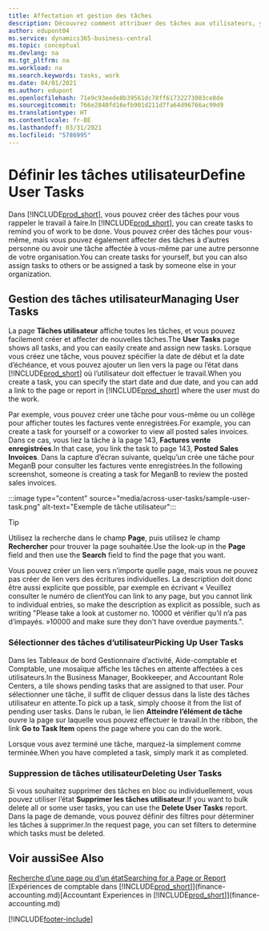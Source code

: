 ```yaml
---
title: Affectation et gestion des tâches
description: Découvrez comment attribuer des tâches aux utilisateurs, y compris votre comptable, dans Business Central, et comment vous choisissez et effectuez des tâches.
author: edupont04
ms.service: dynamics365-business-central
ms.topic: conceptual
ms.devlang: na
ms.tgt_pltfrm: na
ms.workload: na
ms.search.keywords: tasks, work
ms.date: 04/01/2021
ms.author: edupont
ms.openlocfilehash: 71e9c93eede8b39561dc78ff61732273003ce8de
ms.sourcegitcommit: 766e2840fd16efb901d211d7fa64d96766ac99d9
ms.translationtype: HT
ms.contentlocale: fr-BE
ms.lasthandoff: 03/31/2021
ms.locfileid: "5786995"
---
```

# <a name="define-user-tasks"></a><span data-ttu-id="73278-103">Définir les tâches utilisateur</span><span class="sxs-lookup"><span data-stu-id="73278-103">Define User Tasks</span></span>

<span data-ttu-id="73278-104">Dans [!INCLUDE[prod_short](includes/prod_short.md)], vous pouvez créer des tâches pour vous rappeler le travail à faire.</span><span class="sxs-lookup"><span data-stu-id="73278-104">In [!INCLUDE[prod_short](includes/prod_short.md)], you can create tasks to remind you of work to be done.</span></span> <span data-ttu-id="73278-105">Vous pouvez créer des tâches pour vous-même, mais vous pouvez également affecter des tâches à d’autres personne ou avoir une tâche affectée à vous-même par une autre personne de votre organisation.</span><span class="sxs-lookup"><span data-stu-id="73278-105">You can create tasks for yourself, but you can also assign tasks to others or be assigned a task by someone else in your organization.</span></span>  

## <a name="managing-user-tasks"></a><span data-ttu-id="73278-106">Gestion des tâches utilisateur</span><span class="sxs-lookup"><span data-stu-id="73278-106">Managing User Tasks</span></span>

<span data-ttu-id="73278-107">La page **Tâches utilisateur** affiche toutes les tâches, et vous pouvez facilement créer et affecter de nouvelles tâches.</span><span class="sxs-lookup"><span data-stu-id="73278-107">The **User Tasks** page shows all tasks, and you can easily create and assign new tasks.</span></span> <span data-ttu-id="73278-108">Lorsque vous créez une tâche, vous pouvez spécifier la date de début et la date d’échéance, et vous pouvez ajouter un lien vers la page ou l’état dans [!INCLUDE[prod_short](includes/prod_short.md)] où l’utilisateur doit effectuer le travail.</span><span class="sxs-lookup"><span data-stu-id="73278-108">When you create a task, you can specify the start date and due date, and you can add a link to the page or report in [!INCLUDE[prod_short](includes/prod_short.md)] where the user must do the work.</span></span>  

<span data-ttu-id="73278-109">Par exemple, vous pouvez créer une tâche pour vous-même ou un collège pour afficher toutes les factures vente enregistrées.</span><span class="sxs-lookup"><span data-stu-id="73278-109">For example, you can create a task for yourself or a coworker to view all posted sales invoices.</span></span> <span data-ttu-id="73278-110">Dans ce cas, vous liez la tâche à la page 143, **Factures vente enregistrées**.</span><span class="sxs-lookup"><span data-stu-id="73278-110">In that case, you link the task to page 143, **Posted Sales Invoices**.</span></span> <span data-ttu-id="73278-111">Dans la capture d’écran suivante, quelqu’un crée une tâche pour MeganB pour consulter les factures vente enregistrées.</span><span class="sxs-lookup"><span data-stu-id="73278-111">In the following screenshot, someone is creating a task for MeganB to review the posted sales invoices.</span></span>  

:::image type="content" source="media/across-user-tasks/sample-user-task.png" alt-text="Exemple de tâche utilisateur":::

> [!TIP]  
> <span data-ttu-id="73278-113">Utilisez la recherche dans le champ **Page**, puis utilisez le champ **Rechercher** pour trouver la page souhaitée.</span><span class="sxs-lookup"><span data-stu-id="73278-113">Use the look-up in the **Page** field and then use the **Search** field to find the page that you want.</span></span>  
>
> <span data-ttu-id="73278-114">Vous pouvez créer un lien vers n’importe quelle page, mais vous ne pouvez pas créer de lien vers des écritures individuelles. La description doit donc être aussi explicite que possible, par exemple en écrivant « Veuillez consulter le numéro de client</span><span class="sxs-lookup"><span data-stu-id="73278-114">You can link to any page, but you cannot link to individual entries, so make the description as explicit as possible, such as writing "Please take a look at customer no.</span></span> <span data-ttu-id="73278-115">10000 et vérifier qu’il n’a pas d’impayés. »</span><span class="sxs-lookup"><span data-stu-id="73278-115">10000 and make sure they don't have overdue payments.".</span></span>

### <a name="picking-up-user-tasks"></a><span data-ttu-id="73278-116">Sélectionner des tâches d’utilisateur</span><span class="sxs-lookup"><span data-stu-id="73278-116">Picking Up User Tasks</span></span>

<span data-ttu-id="73278-117">Dans les Tableaux de bord Gestionnaire d’activité, Aide-comptable et Comptable, une mosaïque affiche les tâches en attente affectées à ces utilisateurs.</span><span class="sxs-lookup"><span data-stu-id="73278-117">In the Business Manager, Bookkeeper, and Accountant Role Centers, a tile shows pending tasks that are assigned to that user.</span></span> <span data-ttu-id="73278-118">Pour sélectionner une tâche, il suffit de cliquer dessus dans la liste des tâches utilisateur en attente.</span><span class="sxs-lookup"><span data-stu-id="73278-118">To pick up a task, simply choose it from the list of pending user tasks.</span></span> <span data-ttu-id="73278-119">Dans le ruban, le lien **Atteindre l’élément de tâche** ouvre la page sur laquelle vous pouvez effectuer le travail.</span><span class="sxs-lookup"><span data-stu-id="73278-119">In the ribbon, the link **Go to Task Item** opens the page where you can do the work.</span></span>  

<span data-ttu-id="73278-120">Lorsque vous avez terminé une tâche, marquez-la simplement comme terminée.</span><span class="sxs-lookup"><span data-stu-id="73278-120">When you have completed a task, simply mark it as completed.</span></span>  

### <a name="deleting-user-tasks"></a><span data-ttu-id="73278-121">Suppression de tâches utilisateur</span><span class="sxs-lookup"><span data-stu-id="73278-121">Deleting User Tasks</span></span>

<span data-ttu-id="73278-122">Si vous souhaitez supprimer des tâches en bloc ou individuellement, vous pouvez utiliser l’état **Supprimer les tâches utilisateur**.</span><span class="sxs-lookup"><span data-stu-id="73278-122">If you want to bulk delete all or some user tasks, you can use the **Delete User Tasks** report.</span></span> <span data-ttu-id="73278-123">Dans la page de demande, vous pouvez définir des filtres pour déterminer les tâches à supprimer.</span><span class="sxs-lookup"><span data-stu-id="73278-123">In the request page, you can set filters to determine which tasks must be deleted.</span></span>  

## <a name="see-also"></a><span data-ttu-id="73278-124">Voir aussi</span><span class="sxs-lookup"><span data-stu-id="73278-124">See Also</span></span>

[<span data-ttu-id="73278-125">Recherche d’une page ou d’un état</span><span class="sxs-lookup"><span data-stu-id="73278-125">Searching for a Page or Report</span></span>](ui-search.md)  
<span data-ttu-id="73278-126">[Expériences de comptable dans [!INCLUDE[prod_short](includes/prod_short.md)]](finance-accounting.md)</span><span class="sxs-lookup"><span data-stu-id="73278-126">[Accountant Experiences in [!INCLUDE[prod_short](includes/prod_short.md)]](finance-accounting.md)</span></span>  


[!INCLUDE[footer-include](includes/footer-banner.md)]